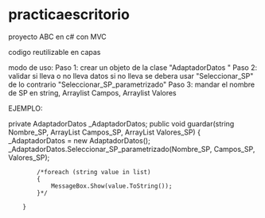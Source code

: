 # practicaescritorio
proyecto ABC en c# con MVC

codigo reutilizable en capas

modo de uso:
Paso 1: crear un objeto de la clase "AdaptadorDatos "
Paso 2: validar si lleva o no lleva datos si no lleva se debera usar "Seleccionar_SP" de lo contrario "Seleccionar_SP_parametrizado"
Paso 3: mandar el nombre de SP en string, Arraylist Campos, Arraylist Valores

EJEMPLO:

private AdaptadorDatos _AdaptadorDatos;
        public void guardar(string Nombre_SP, ArrayList Campos_SP, ArrayList Valores_SP)
        {
            _AdaptadorDatos = new AdaptadorDatos();
            _AdaptadorDatos.Seleccionar_SP_parametrizado(Nombre_SP, Campos_SP, Valores_SP);

            /*foreach (string value in list)
            {
                MessageBox.Show(value.ToString());
            }*/

        }
